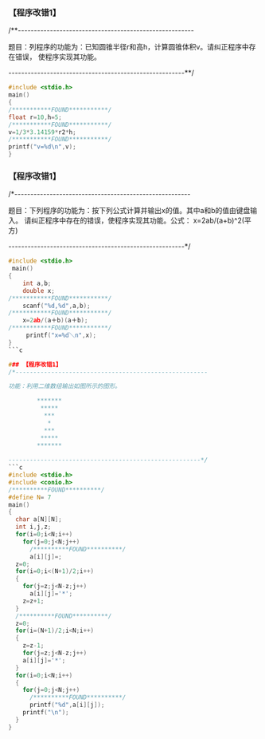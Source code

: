 ### 【程序改错1】
/**-------------------------------------------------------

题目：列程序的功能为：已知圆锥半径r和高h，计算圆锥体积v。请纠正程序中存在错误，
      使程序实现其功能。
      
-------------------------------------------------------**/
```c
#include <stdio.h>
main()
{ 
/***********FOUND***********/
float r=10,h=5;
/***********FOUND***********/
v=1/3*3.14159*r2*h;
/***********FOUND***********/
printf("v=%d\n",v);
}
```
### 【程序改错1】
/*-------------------------------------------------------

题目：下列程序的功能为：按下列公式计算并输出x的值。其中a和b的值由键盘输入。
      请纠正程序中存在的错误，使程序实现其功能。公式： x=2ab/(a+b)^2(平方)
      
-------------------------------------------------------*/
```c
#include <stdio.h>
 main()
{ 
    int a,b;
    double x;
/***********FOUND***********/
    scanf("%d,%d",a,b);
/***********FOUND***********/
    x=2ab/(a＋b)(a＋b);
/***********FOUND***********/
     printf("x=%d＼n",x);
}
```c

### 【程序改错1】
/*------------------------------------------------------    

功能：利用二维数组输出如图所示的图形。

        *******
         *****
          ***
           *
          ***
         *****
        *******
        
------------------------------------------------------*/
```c
#include <stdio.h>
#include <conio.h>
/**********FOUND**********/
#define N= 7
main()
{
  char a[N][N];
  int i,j,z;
  for(i=0;i<N;i++)
    for(j=0;j<N;j++)
      /**********FOUND**********/
      a[i][j]=;
  z=0;
  for(i=0;i<(N+1)/2;i++)
  {  
    for(j=z;j<N-z;j++)
      a[i][j]='*';
    z=z+1;
  }
  /**********FOUND**********/
  z=0;
  for(i=(N+1)/2;i<N;i++)
  {
    z=z-1;
    for(j=z;j<N-z;j++)
    a[i][j]='*';
  }
  for(i=0;i<N;i++)
  { 
    for(j=0;j<N;j++)
      /**********FOUND**********/
      printf("%d",a[i][j]);
    printf("\n");
  }
}
```

